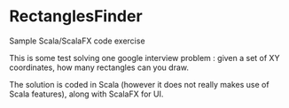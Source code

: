 # RectanglesFinder
Sample Scala/ScalaFX code exercise

This is some test solving one google interview problem : given a set of XY coordinates, how many rectangles can you draw.

The solution is coded in Scala (however it does not really makes use of Scala features), along with ScalaFX for UI.
